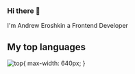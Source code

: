 ### Hi there 👋
I'm Andrew Eroshkin a Frontend Developer
## My top languages

![top](https://wakatime.com/share/@amadreh/42553cb9-5d31-42ca-9a53-0f378c688262.svg){ max-width: 640px; }

<!--
**andreroshkin/andreroshkin** is a ✨ _special_ ✨ repository because its `README.md` (this file) appears on your GitHub profile.

Here are some ideas to get you started:

- 🔭 I’m currently working on ...
- 🌱 I’m currently learning ...
- 👯 I’m looking to collaborate on ...
- 🤔 I’m looking for help with ...
- 💬 Ask me about ...
- 📫 How to reach me: ...
- 😄 Pronouns: ...
- ⚡ Fun fact: ...
-->
